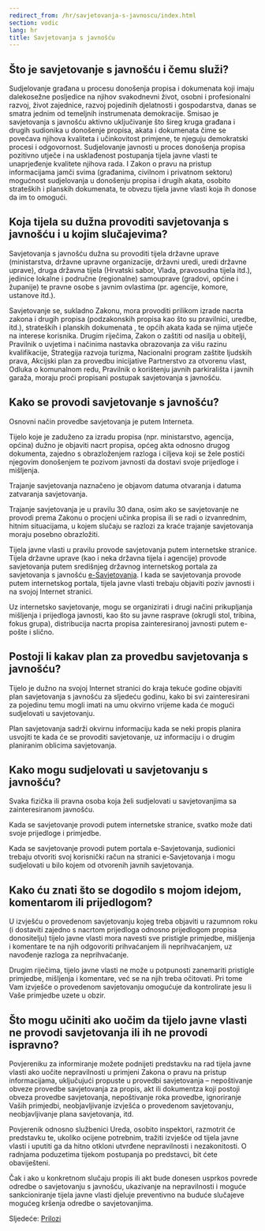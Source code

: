 ```yaml
---
redirect_from: /hr/savjetovanja-s-javnoscu/index.html
section: vodic
lang: hr
title: Savjetovanja s javnošću
---
```


## Što je savjetovanje s javnošću i čemu služi?

Sudjelovanje građana u procesu donošenja propisa i dokumenata koji imaju dalekosežne posljedice na njihov svakodnevni život, osobni i profesionalni razvoj, život zajednice, razvoj pojedinih djelatnosti i gospodarstva, danas se smatra jednim od temeljnih instrumenata demokracije. Smisao je savjetovanja s javnošću aktivno uključivanje što šireg kruga građana i drugih sudionika u donošenje propisa, akata i dokumenata čime se povećava njihova kvaliteta i učinkovitost primjene, te njeguju demokratski procesi i odgovornost.  Sudjelovanje javnosti u proces donošenja propisa pozitivno utječe i na usklađenost postupanja tijela javne vlasti te unaprjeđenje kvalitete njihova rada.
I Zakon o pravu na pristup informacijama jamči svima (građanima, civilnom i privatnom sektoru) mogućnost sudjelovanja u donošenju propisa i drugih akata, osobito strateških i planskih dokumenata, te obvezu tijela javne vlasti koja ih donose da im to omogući.

## Koja tijela su dužna provoditi savjetovanja s javnošću i u kojim slučajevima?

Savjetovanja s javnošću dužna su provoditi tijela državne uprave (ministarstva, državne upravne organizacije, državni uredi, uredi državne uprave), druga državna tijela (Hrvatski sabor, Vlada, pravosudna tijela itd.), jedinice lokalne i područne (regionalne) samouprave (gradovi, općine i županije) te pravne osobe s javnim ovlastima (pr. agencije, komore, ustanove itd.).

Savjetovanje se, sukladno Zakonu, mora provoditi prilikom izrade nacrta zakona i drugih propisa (podzakonskih propisa kao što su pravilnici, uredbe, itd.), strateških i planskih dokumenata , te općih akata kada se njima utječe na interese korisnika. Drugim riječima, Zakon o zaštiti od nasilja u obitelji, Pravilnik o uvjetima i načinima nastavka obrazovanja za višu razinu kvalifikacije, Strategija razvoja turizma, Nacionalni program zaštite ljudskih prava, Akcijski plan za provedbu inicijative Partnerstvo za otvorenu vlast, Odluka o komunalnom redu, Pravilnik o korištenju javnih parkirališta i javnih garaža, moraju proći propisani postupak savjetovanja s javnošću.

## Kako se provodi savjetovanje s javnošću?

Osnovni način provedbe savjetovanja je putem Interneta.

Tijelo koje je zaduženo za izradu propisa (npr. ministarstvo, agencija, općina) dužno je objaviti nacrt propisa, općeg akta odnosno drugog dokumenta, zajedno s obrazloženjem razloga i ciljeva koji se žele postići njegovim donošenjem te pozivom javnosti da dostavi svoje prijedloge i mišljenja. 

Trajanje savjetovanja naznačeno je objavom datuma otvaranja i datuma zatvaranja savjetovanja.

Trajanje savjetovanja je u pravilu 30 dana, osim ako se savjetovanje ne provodi prema Zakonu o procjeni učinka propisa ili se radi o izvanrednim, hitnim situacijama, u kojem slučaju se razlozi za kraće trajanje savjetovanja moraju posebno obrazložiti.

Tijela javne vlasti u pravilu provode savjetovanja putem internetske stranice. Tijela državne uprave (kao i neka državna tijela i agencije) provode savjetovanja putem središnjeg državnog internetskog portala za savjetovanja s javnošću [e-Savjetovanja](https://esavjetovanja.gov.hr/). I kada se savjetovanja provode putem internetskog portala, tijela javne vlasti trebaju objaviti poziv javnosti i na svojoj Internet stranici.

Uz internetsko savjetovanje, mogu se organizirati i drugi načini prikupljanja mišljenja i prijedloga javnosti, kao što su javne rasprave (okrugli stol, tribina, fokus grupa), distribucija nacrta propisa zainteresiranoj javnosti putem e-pošte i slično.

## Postoji li kakav plan za provedbu savjetovanja s javnošću? 

Tijelo je dužno na svojoj Internet stranici do kraja tekuće godine objaviti plan savjetovanja s javnošću za sljedeću godinu, kako bi svi zainteresirani za pojedinu temu mogli imati na umu okvirno vrijeme kada će mogući sudjelovati u savjetovanju.

Plan savjetovanja sadrži okvirnu informaciju kada se neki propis planira usvojiti te kada će se provoditi savjetovanje, uz informaciju i o drugim planiranim oblicima savjetovanja.

## Kako mogu sudjelovati u savjetovanju s javnošću? 

Svaka fizička ili pravna osoba koja želi sudjelovati u savjetovanjima sa zainteresiranom javnošću. 

Kada se savjetovanje provodi putem internetske stranice, svatko može dati svoje prijedloge i primjedbe. 

Kada se savjetovanje provodi putem portala e-Savjetovanja, sudionici trebaju otvoriti svoj korisnički račun na stranici e-Savjetovanja i mogu sudjelovati u bilo kojem od otvorenih javnih savjetovanja.

## Kako ću znati što se dogodilo s mojom idejom, komentarom ili prijedlogom?

U izvješću o provedenom savjetovanju kojeg treba objaviti u razumnom roku (i dostaviti zajedno s nacrtom prijedloga odnosno prijedlogom propisa donositelju) tijelo javne vlasti mora navesti sve pristigle primjedbe, mišljenja i komentare te na njih odgovoriti prihvaćanjem ili neprihvaćanjem, uz navođenje razloga za neprihvaćanje.

Drugim riječima, tijelo javne vlasti ne može u potpunosti zanemariti pristigle primjedbe, mišljenja i komentare, već se na njih treba očitovati. Pri tome Vam izvješće o provedenom savjetovanju omogućuje da kontrolirate jesu li Vaše primjedbe uzete u obzir.

## Što mogu učiniti ako uočim da tijelo javne vlasti ne provodi savjetovanja ili ih ne provodi ispravno?

Povjereniku za informiranje možete podnijeti predstavku na rad tijela javne vlasti ako uočite nepravilnosti u primjeni Zakona o pravu na pristup informacijama, uključujući propuste u provedbi savjetovanja – nepoštivanje obveze provedbe savjetovanja za propis, akt ili dokumentza koji postoji obveza provedbe savjetovanja, nepoštivanje roka provedbe, ignoriranje Vaših primjedbi, neobjavljivanje izvješća o provedenom savjetovanju, neobjavljivanje plana savjetovanja, itd. 

Povjerenik odnosno službenici Ureda, osobito inspektori, razmotrit će predstavku te, ukoliko ocijene potrebnim, tražiti izvješće od tijela javne vlasti i uputiti ga da hitno otkloni utvrđene nepravilnosti i nezakonitosti. O radnjama poduzetima tijekom postupanja po predstavci, bit ćete obaviješteni.

Čak i ako u konkretnom slučaju propis ili akt bude donesen usprkos povrede odredbe o savjetovanju s javnošću, ukazivanje na nepravilnosti i moguće sankcioniranje tijela javne vlasti djeluje preventivno na buduće slučajeve mogućeg kršenja odredbe o savjetovanjima.

Sljedeće: [Prilozi](appendices)